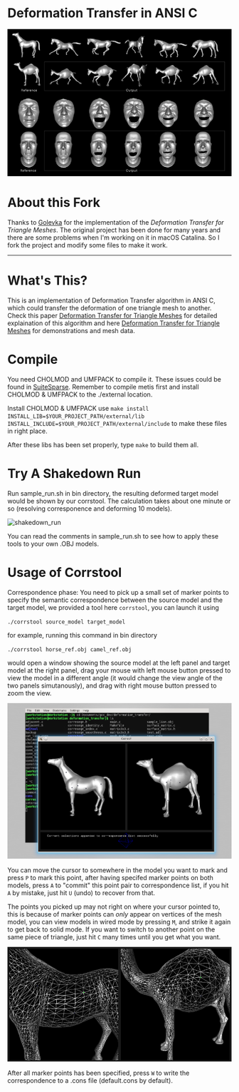 # Deformation Transfer in ANSI C

![EXAMPLE](https://github.com/Alschain/deformation-transfer/raw/master/RESULTS/dt-horse-camel-face-head.png)

# About this Fork

Thanks to [Golevka](https://github.com/Golevka) for the implementation of the _Deformation Transfer for Triangle Meshes_.
The original project has been done for many years and there are some problems when I'm working on it in macOS Catalina. So I
fork the project and modify some files to make it work.

---

# What's This?

This is an implementation of Deformation Transfer algorithm in ANSI C, which
could transfer the deformation of one triangle mesh to another. Check this
paper
[Deformation Transfer for Triangle Meshes](http://people.csail.mit.edu/sumner/research/deftransfer/Sumner2004DTF.pdf) for
detailed explaination of this algorithm and here
[Deformation Transfer for Triangle Meshes](http://people.csail.mit.edu/sumner/research/deftransfer/) for demonstrations
and mesh data.


# Compile

You need CHOLMOD and UMFPACK to compile it. These issues could be found in [SuiteSparse](https://github.com/DrTimothyAldenDavis/SuiteSparse).
Remember to compile metis first and install CHOLMOD & UMFPACK to the ./external location.

Install CHOLMOD & UMFPACK use `make install INSTALL_LIB=$YOUR_PROJECT_PATH/external/lib INSTALL_INCLUDE=$YOUR_PROJECT_PATH/external/include` to make
these files in right place.

After these libs has been set properly, type `make` to build them all.


# Try A Shakedown Run

Run sample_run.sh in bin directory, the resulting deformed target model would
be shown by our corrstool. The calculation takes about one minute or so
(resolving corresponence and deforming 10 models).

![shakedown_run](https://github.com/Golevka/deformation-transfer/raw/master/RESULTS/shakedown_run.png)

You can read the comments in sample_run.sh to see how to apply these tools to
your own .OBJ models.


# Usage of Corrstool

Correspondence phase: You need to pick up a small set of marker points to
specify the semantic correspondence between the source model and the target
model, we provided a tool here `corrstool`, you can launch it using

`./corrstool source_model target_model`

for example, running this command in bin directory

`./corrstool horse_ref.obj camel_ref.obj`
     
would open a window showing the source model at the left panel and target model
at the right panel, drag your mouse with left mouse button pressed to view the
model in a different angle (it would change the view angle of the two panels
simutanously), and drag with right mouse button pressed to zoom the view.

![correstool](https://github.com/Alschain/deformation-transfer/raw/master/RESULTS/correstool.png)

You can move the cursor to somewhere in the model you want to mark and press
`P` to mark this point, after having specifed marker points on both models,
press `A` to "commit" this point pair to correspondence list, if you hit `A` by
mistake, just hit `U` (undo) to recover from that.

The points you picked up may not right on where your cursor pointed to, this is
because of marker points can *only* appear on vertices of the mesh model, you can
view models in wired mode by pressing `M`, and strike it again to get back to
solid mode. If you want to switch to another point on the same piece of triangle, 
just hit `C` many times until you get what you want.

![wired_mode](https://github.com/Alschain/deformation-transfer/raw/master/RESULTS/wired_mode.png)

After all marker points has been specified, press `W` to write the
correspondence to a .cons file (default.cons by default).
